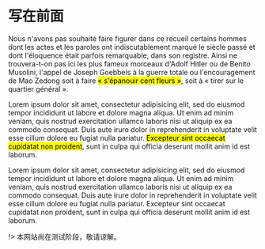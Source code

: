 # 写在前面

Nous n'avons pas souhaité faire figurer dans ce recueil certains hommes dont les actes et les paroles ont indiscutablement marqué le siècle passé et dont l'éloquence était parfois remarquable, dans son registre. Ainsi ne trouvera-t-on pas ici les plus fameux morceaux d'Adolf Hitler ou de Benito Musolini, l'appel de Joseph Goebbels à la guerre totale ou l'encouragement de Mao Zedong soit à faire <mark>« s'épanouir cent fleurs »</mark>, soit à « tirer sur le quartier général ».

Lorem ipsum dolor sit amet, consectetur adipisicing elit, sed do eiusmod tempor incididunt ut labore et dolore magna aliqua. Ut enim ad minim veniam, quis nostrud exercitation ullamco laboris nisi ut aliquip ex ea commodo consequat. Duis aute irure dolor in reprehenderit in voluptate velit esse cillum dolore eu fugiat nulla pariatur. <mark>Excepteur sint occaecat cupidatat non proident</mark>, sunt in culpa qui officia deserunt mollit anim id est laborum.

Lorem ipsum dolor sit amet, consectetur adipisicing elit, sed do eiusmod tempor incididunt ut labore et dolore magna aliqua. Ut enim ad minim veniam, quis nostrud exercitation ullamco laboris nisi ut aliquip ex ea commodo consequat. Duis aute irure dolor in reprehenderit in voluptate velit esse cillum dolore eu fugiat nulla pariatur. Excepteur sint occaecat cupidatat non proident, sunt in culpa qui officia deserunt mollit anim id est laborum.

!> 本网站尚在测试阶段，敬请谅解。